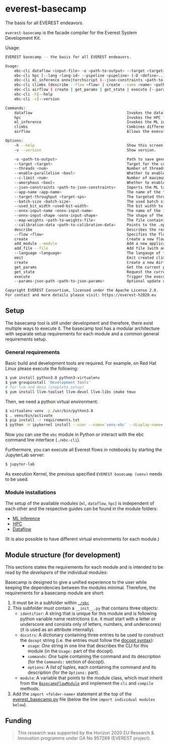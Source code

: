 everest-basecamp
========================
The basis for all EVEREST endeavors.

`everest-basecamp` is the facade compiler for the Everest System Development Kit.



Usage:
```bash
EVEREST basecamp -- the basis for all EVEREST endeavors.

Usage:
    ebc-cli dataflow <input-file> -o <path-to-output> --target <target> --threads <num> --enable-parallelism <bool> --c-limit <num> --amorphous <bool> 
    ebc-cli hpc [--lang <lang-id> --pipeline <pipeline> (-D <define>...) (-I <include>...)] <input> -o <path-to-output>
    ebc-cli ml_inference onnx|torchscript (--json-constraints <path-to-json-constraints> | --app-name <app-name> --target-throughput <target-sps> --batch-size <batch-size> --used_bit_width <used-bit-width> --onnx-input-name <onnx-input-name> --onnx-input-shape <onnx-input-shape>) [--map-weights <path-to-weights-file>] <path-to-model.file> <path-to-output-directory> [--calibration-data <path-to-calibration-data>]
    ebc-cli climbs (describe --flow <flow> | create --name <name> <path-to-file.climb> | add_module --module <path-to-module.section> <path-to-file.climb> | add_file --file <path-to-source.file> --language <language> <path-to-file.climb> | emit <path-to-file.climb> [--output-directory <path-to-output-directory>])
    ebc-cli airflow ( create | get_params | get_state | execute [--params-json-path <path-to-json-params>]) <workflow-name>
    ebc-cli -h|--help
    ebc-cli -v|--version

Commands:
    dataflow                                          Invokes the dataflow flow of the EVEREST SDK.
    hpc                                               Invokes the HPC flow of the EVEREST SDK.
    ml_inference                                      Invokes the ML inference flow of the EVEREST SDK.
    climbs                                            Combines different flows (i.e. "everest climbs") to one application.
    airflow                                           Allows the executions of Airflow workflows via Py4Lexis (this flow requires python>=3.10) .

Options:
    -h --help                                         Show this screen.
    -v --version                                      Show version.

    -o <path-to-output>                               Path to save generated files under (defualts to `generated`).
    --target <target>                                 Target for the code generator (supported values: rust, mlir).
    --threads <num>                                   Number of threads to parallelize for (default: number of local cores).
    --enable-parallelism <bool>                       Whether to enable the parallelization optimization (defaults to `true`).
    --c-limit <num>                                   Number of maximum collisions for a computation with amorphous data parallelism.
    --amorphous <bool>                                Whether to enable the transformation of amorphous data parallel tasks (defaults to `false`).
    --json-constraints <path-to-json-constraints>     Imports the ML target constraints of the given JSON file.
    --app-name <app-name>                             The name of the target application (to create human readable lables).
    --target-throughput <target-sps>                  The targeted throughput (in samples-per-second (sps) of the inference application.
    --batch-size <batch-size>                         The used batch size per inference request (i.e. sample).
    --used_bit_width <used-bit-width>                 The bit width to use for input, activations, and weights.
    --onnx-input-name <onnx-input-name>               The name of the input node in the ONNX graph.
    --onnx-input-shape <onnx-input-shape>             The shape of the input in the ONNX graph.
    --map-weights <path-to-weights-file>              The file containing the weights for the kernel-weight-mapping schema.
    --calibration-data <path-to-calibration-data>     Points to the .npy file containing example data to calibrate transformation to quantized data types.
    describe                                          Describes the required API for the flow.
    --flow <flow>                                     Specifies the flow to describe.
    create                                            Create a new flow.
    add_module --module                               Add a new application variant to an existing climb.
    add_file --file                                   Add file (with annotations) of the main application to the climb.
    --language <language>                             The langauge of the added file. Currently supported are: python, docker, copy. (Copy means the file will be copied without change.)
    emit                                              Emit created climb to build directory.
    create                                            Create a new Airflow workflow.
    get_params                                        Get the current parameters of a workflow.
    get_state                                         Request the current state of a workflow.
    execute                                           Trigger the execution of a workflow.
    --params-json-path <path-to-json-params>          Optional update of workflow parameters for execution.

Copyright EVEREST Consortium, licensed under the Apache License 2.0.
For contact and more details please visit: https://everest-h2020.eu
```

## Setup

The basecamp tool is still under development and therefore, there exist multiple ways to execute it. 
The basecamp tool has a modular architecture with separate setup requirements for each module and a *common* general requirements setup. 

### General requirements

Basic build  and development tools are required. For example, on Red Hat Linux please execute the following:

```bash
$ yum install python3.8 python3-virtualenv
$ yum groupinstall 'Development Tools'
# for tvm and dosa (complete setup)
$ yum install llvm-toolset llvm-devel llvm-libs cmake tmux
```

Then, we need a python virtual environment: 

 ```bash
$ virtualenv venv -p /usr/bin/python3.8
$ . venv/bin/activate
$ pip install -r requirements.txt
$ python -m ipykernel install --user --name='venv-ebc' --display-name='EVEREST basecamp (venv)'
```

Now you can use the `ebc` module in Python or interact with the ebc command line interface (`./ebc-cli`).

Furthermore, you can execute all Everest flows in notebooks by starting the JupyterLab server:

```bash
$ jupyter-lab
```
As execution Kernel, the previous specified `EVEREST basecamp (venv)` needs to be used.

### Module installations

The setup of the available modules (`ml`, `dataflow`, `hpc`) is independent of each other and the respective guides can be found in the module folders:

- [ML inference](./ebc/ml/install.md)
- [HPC](./ebc/hpc/install.md)
- [Dataflow](./ebc/dataflow/install.md)


(It is also possible to have different virtual environments for each module.)

## Module structure (for development)
This sections states the requirements for each module and is intended to be read by the *developers* of the individual modules: 

Basecamp is designed to give a unified experience to the user while keeping the dependencies between the modules minimal.
Therefore, the requirements for a basecamp module are short:
1. It must be in a subfolder within [`./ebc`](./ebc)
2. This subfolder must contain a `__init__.py` that contains three objects:
    - `identifier`: A string that is unique for this module and is following python variable name restrictions (i.e. it must start with a letter or underscore and consists only of letters, numbers, and underscores) (it is used as an attribute internally).
    - `docstrs`: A dictionary containing three entries to be used to construct the `docopt` string (i.e. the entries must follow the [docopt syntax](http://docopt.org)):
      - `usage`: *One* string in one line that describes the CLI for this module (in the `Usage:` part of the docopt).
      - `commands`: *One* tuple containing the command and its description (for the `Commands:` section of docopt).
      - `options`: A *list of tuples*, each containing the command and its description (for the `Options:` part). 
    - `module`: A variable that points to the module class, which must inherit from the [`BasecampFlowModule`](./ebc/flow_module.py) and implement the `cli` and `compile` methods.
3. Add the `import <folder-name>` statement at the top of the [everest_basecamp.py](./ebc/everest_basecamp.py) file (below the line `import individual modules below`).  


## Funding

> This research was supported by the Horizon 2020 EU Research & Innovation programme under GA No 957269 (EVEREST project).



